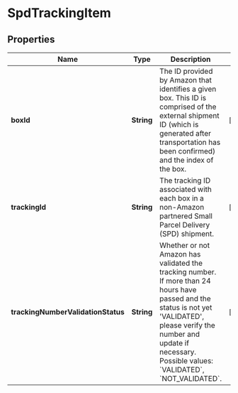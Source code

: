 
# SpdTrackingItem

## Properties
Name | Type | Description | Notes
------------ | ------------- | ------------- | -------------
**boxId** | **String** | The ID provided by Amazon that identifies a given box. This ID is comprised of the external shipment ID (which is generated after transportation has been confirmed) and the index of the box. |  [optional]
**trackingId** | **String** | The tracking ID associated with each box in a non-Amazon partnered Small Parcel Delivery (SPD) shipment. |  [optional]
**trackingNumberValidationStatus** | **String** | Whether or not Amazon has validated the tracking number. If more than 24 hours have passed and the status is not yet &#39;VALIDATED&#39;, please verify the number and update if necessary. Possible values: &#x60;VALIDATED&#x60;, &#x60;NOT_VALIDATED&#x60;. |  [optional]



